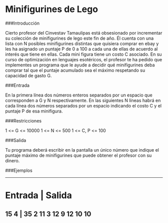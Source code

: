 # Minifigurines de Lego

###Introducción

Cierto profesor del Cinvestav Tamaulipas está obsesionado por incrementar su colección de
minifigurines de lego este fin de año. Él cuenta con una lista con N posibles minifigurines distintas
que quisiera comprar en ebay y les ha asignado un puntaje P de 0 a 100 a cada una de ellas de
acuerdo al interés que tiene en ellas. Cada mini figura tiene un costo C asociado.
En su curso de optimización en lenguajes esotéricos, el profesor te ha pedido que implementes un
programa que le ayude a decidir qué minifigurines deba comprar tal que el puntaje acumulado sea
el máximo respetando su capacidad de gasto G.

###Entrada

En la primera línea dos números enteros separados por un espacio que corresponden a G y N
respectivamente.
En las siguientes N líneas habrá en cada línea dos números separados por un espacio
indicando el costo C y el puntaje P de esa minifigura.

###Restricciones

1 <= G <= 10000
1 <= N <= 500
1 <= C, P <= 100

###Salida

Tu programa deberá escribir en la pantalla un único número que indique el puntaje máximo de
minifigurines que puede obtener el profesor con su dinero.

###Ejemplos

-------------
Entrada | Salida
=============
15 4  | 35
2 11 
3 12
9 12
10 10
-------------